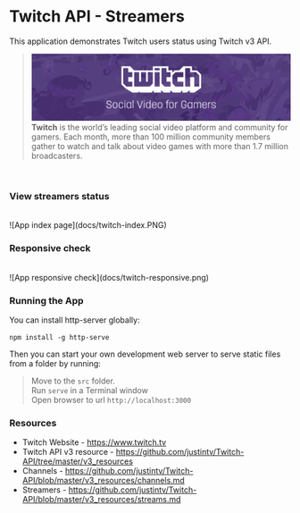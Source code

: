 # Twitch API - Streamers 

This application demonstrates Twitch users status using Twitch v3 API.
<br/>
>![Twitch logo](docs/twitch-header.png) 
>**Twitch** is the world’s leading social video platform and community for gamers. Each month, more than 100 million community members gather to watch and talk about video games with more than 1.7 million broadcasters.
<br/>


### View streamers status
<br/>
![App index page](docs/twitch-index.PNG)
<br/>

### Responsive check
<br/>
![App responsive check](docs/twitch-responsive.png)
<br/>

### Running the App

You can install http-server globally:

```
npm install -g http-serve
```

Then you can start your own development web server to serve static files from a folder by running:

>Move to the `src` folder.</br>
>Run `serve` in a Terminal window</br>
>Open browser to url `http://localhost:3000`

### Resources
* Twitch Website - https://www.twitch.tv
* Twitch API v3 resource - https://github.com/justintv/Twitch-API/tree/master/v3_resources
* Channels - https://github.com/justintv/Twitch-API/blob/master/v3_resources/channels.md
* Streamers - https://github.com/justintv/Twitch-API/blob/master/v3_resources/streams.md
